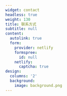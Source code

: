 ```yaml
---
widget: contact
headless: true
weight: 130
title: 联系方式
subtitle: null
content:
  autolink: true
  form:
    provider: netlify
    formspree:
      id: null
    netlify:
      captcha: true
design:
  columns: '2'
  background:
    image: background.png
---
```

